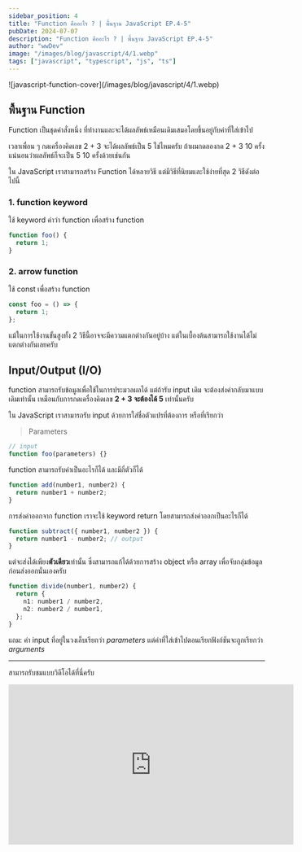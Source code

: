 ```yaml
---
sidebar_position: 4
title: "Function คืออะไร ? | พื้นฐาน JavaScript EP.4-5"
pubDate: 2024-07-07
description: "Function คืออะไร ? | พื้นฐาน JavaScript EP.4-5"
author: "wwDev"
image: "/images/blog/javascript/4/1.webp"
tags: ["javascript", "typescript", "js", "ts"]
---
```


<div class="coverWrapper">
![javascript-function-cover](/images/blog/javascript/4/1.webp)
</div>

## พื้นฐาน Function

Function เป็นชุดคำสั่งหนึ่ง ที่ทำงานและจะได้ผลลัพธ์เหมือนเดิมเสมอโดยขึ้นอยู่กับค่าที่ใส่เข้าไป

เวลาเพื่อน ๆ กดเครื่องคิดเลข 2 + 3 จะได้ผลลัพธ์เป็น 5 ใช่ไหมครับ
ถ้าผมกดลองกด 2 + 3 10 ครั้ง แน่นอนว่าผลลัพธ์ก็จะเป็น 5 10 ครั้งด้วยเช่นกัน

ใน JavaScript เราสามารถสร้าง Function ได้หลายวิธี แต่มีวิธีที่นิยมและใช้ง่ายที่สุด 2 วิธีดังต่อไปนี้

### 1. function keyword

ใช้ keyword คำว่า function เพื่อสร้าง function

```typescript
function foo() {
  return 1;
}
```

### 2. arrow function

ใช้ const เพื่อสร้าง function

```typescript
const foo = () => {
  return 1;
};
```

แม้ในการใช้งานขั้นสูงทั้ง 2 วิธีนี้อาจจะมีความแตกต่างกันอยู่บ้าง
แต่ในเบื้องต้นสามารถใช้งานได้ไม่แตกต่างกันเลยครับ

## Input/Output (I/O)

function สามารถรับข้อมูลเพื่อใช้ในการประมวลผลได้ แต่ถ้ารับ input เดิม จะต้องส่งค่ากลับมาแบบเดิมเท่านั้น เหมือนกับการกดเครื่องคิดเลข **2 + 3 จะต้องได้ 5** เท่านั้นครับ

ใน JavaScript เราสามารถรับ input ด้วยการใส่ชื่อตัวแปรที่ต้องการ หรือที่เรียกว่า

> Parameters

```typescript
// input
function foo(parameters) {}
```

function สามารถรับค่าเป็นอะไรก็ได้ และมีกี่ตัวก็ได้

```typescript
function add(number1, number2) {
  return number1 + number2;
}
```

การส่งค่าออกจาก function เราจะใช้ keyword return โดยสามารถส่งค่าออกเป็นอะไรก็ได้

```typescript
function subtract({ number1, number2 }) {
  return number1 - number2; // output
}
```

แต่จะส่งได้เพียง**ตัวเดียว**เท่านั้น ซึ่งสามารถแก้ได้ด้วยการสร้าง object หรือ array เพื่อจับกลุ่มข้อมูลก่อนส่งออกนั่นเองครับ

```typescript
function divide(number1, number2) {
  return {
    n1: number1 / number2,
    n2: number2 / number1,
  };
}
```

แถม: ค่า input ที่อยู่ในวงเล็บเรียกว่า _parameters_ แต่ค่าที่ใส่เข้าไปตอนเรียกฟังก์ชันจะถูกเรียกว่า _arguments_

---

สามารถรับชมแบบวิดีโอได้ที่นี่ครับ

<div class="videoWrapper">
<iframe width="560" height="315" src="https://www.youtube.com/embed/0dbzpOMXk8E?si=0UWFJ0qTy2t6wQKF" title="YouTube video player" frameborder="0" allow="accelerometer; autoplay; clipboard-write; encrypted-media; gyroscope; picture-in-picture; web-share" referrerpolicy="strict-origin-when-cross-origin" allowfullscreen></iframe>
</div>
